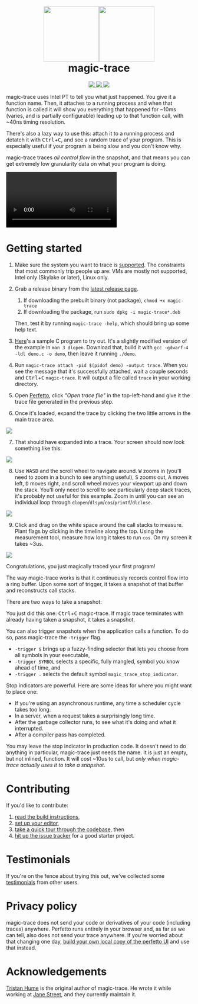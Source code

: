 <h1 align="center">
  <img src="https://user-images.githubusercontent.com/128969/160190311-6b614b68-ab0a-430d-9cc5-c6759d9dc118.svg?sanitize=true#gh-dark-mode-only" width="150px"><img src="https://user-images.githubusercontent.com/128969/160190307-f3fdc6bc-f6f9-418f-8058-a5c71ed3ab44.svg?sanitize=true#gh-light-mode-only" width="150px">
  <br>
  magic-trace
</h1>
<p align="center">
  <a href="https://github.com/janestreet/magic-trace/actions?query=workflow%3Abuild" alt="Linux Build Status">
    <img src="https://img.shields.io/github/workflow/status/janestreet/magic-trace/build?logo=github&style=flat-square"/>
  </a>
  <a href="https://github.com/janestreet/magic-trace/releases/latest">
    <img src="https://img.shields.io/github/v/tag/janestreet/magic-trace?label=version&style=flat-square"/>
  </a>
  <a href="LICENSE.md">
    <img src="https://img.shields.io/github/license/janestreet/magic-trace?style=flat-square"/>
  </a>
</p>

magic-trace uses Intel PT to tell you what just happened. You give it a function name. Then, it attaches to a running process and when that function is called it will show you everything that happened for ~10ms (varies, and is partially configurable) leading up to that function call, with ~40ns timing resolution.

There's also a lazy way to use this: attach it to a running process and detatch it with <kbd>Ctrl</kbd>+<kbd>C</kbd>, and see a random trace of your program. This is especially useful if your program is being slow and you don't know why.

magic-trace traces *all control flow* in the snapshot, and that means you can get extremely low granularity data on what your program is doing.

![](docs/assets/example.mov)

# Getting started

1. Make sure the system you want to trace is [supported](https://github.com/janestreet/magic-trace/wiki/Supported-platforms,-programming-languages,-and-runtimes). The constraints that most commonly trip people up are: VMs are mostly not supported, Intel only (Skylake or later), Linux only.

2. Grab a release binary from the [latest release page](https://github.com/janestreet/magic-trace/releases/latest).

   1. If downloading the prebuilt binary (not package), `chmod +x magic-trace`
   1. If downloading the package, run `sudo dpkg -i magic-trace*.deb`

   Then, test it by running `magic-trace -help`, which should bring up some help text.

3. [Here](https://raw.githubusercontent.com/janestreet/magic-trace/master/demo/demo.c)'s a sample C program to try out. It's a slightly modified version of the example in `man 3 dlopen`. Download that, build it with `gcc -gdwarf-4 -ldl demo.c -o demo`, then leave it running `./demo`.

4. Run `magic-trace attach -pid $(pidof demo) -output trace`. When you see the message that it's successfully attached, wait a couple seconds and <kbd>Ctrl</kbd>+<kbd>C</kbd> `magic-trace`. It will output a file called `trace` in your working directory.

5. Open [Perfetto](https://ui.perfetto.dev/), click _"Open trace file"_ in the top-left-hand and give it the trace file generated in the previous step.

6. Once it's loaded, expand the trace by clicking the two little arrows in the main trace area.

![](https://user-images.githubusercontent.com/128969/160213103-7c5d9b07-793c-43f1-9fe1-d56ded1c98e5.png)

7. That should have expanded into a trace. Your screen should now look something like this:

![](https://user-images.githubusercontent.com/128969/160200722-aac49645-e0cc-4ebf-a149-e0c04c2f23d0.png)

8. Use <kbd>W</kbd><kbd>A</kbd><kbd>S</kbd><kbd>D</kbd> and the scroll wheel to navigate around. <kbd>W</kbd> zooms in (you'll need to zoom in a bunch to see anything useful), <kbd>S</kbd> zooms out, <kbd>A</kbd> moves left, <kbd>D</kbd> moves right, and scroll wheel moves your viewport up and down the stack. You'll only need to scroll to see particularly deep stack traces, it's probably not useful for this example. Zoom in until you can see an individual loop through `dlopen`/`dlsym`/`cos`/`printf`/`dlclose`.

![](https://user-images.githubusercontent.com/128969/160201314-33ee72d0-c0b0-41e4-86e2-e80a0075cc2b.png)

9. Click and drag on the white space around the call stacks to measure. Plant flags by clicking in the timeline along the top. Using the measurement tool, measure how long it takes to run `cos`. On my screen it takes ~3us.

![](https://user-images.githubusercontent.com/128969/160201591-dc51b5d9-fb78-4c8b-9b21-8c127f89b13d.png)

Congratulations, you just magically traced your first program!

The way magic-trace works is that it continuously records control flow into a ring buffer. Upon some sort of trigger, it takes a snapshot of that buffer and reconstructs call stacks.

There are two ways to take a snapshot:

You just did this one: <kbd>Ctrl</kbd>+<kbd>C</kbd> magic-trace. If magic trace terminates with already having taken a snapshot, it takes a snapshot.

You can also trigger snapshots when the application calls a function. To do so, pass magic-trace
the `-trigger` flag.

- `-trigger $` brings up a fuzzy-finding selector that lets you choose from all
  symbols in your executable,
- `-trigger SYMBOL` selects a specific, fully mangled, symbol you know ahead of time, and
- `-trigger .` selects the default symbol `magic_trace_stop_indicator`.

Stop indicators are powerful. Here are some ideas for where you might want to place one:

- If you're using an asynchronous runtime, any time a scheduler cycle takes too long.
- In a server, when a request takes a surprisingly long time.
- After the garbage collector runs, to see what it's doing and what it interrupted.
- After a compiler pass has completed.

You may leave the stop indicator in production code. It doesn't need to do anything in particular, magic-trace just needs the name. It is just an empty, but not inlined, function. It will cost ~10us to call, but *only when magic-trace actually uses it to take a snapshot*.

# Contributing

If you'd like to contribute:

1. [read the build instructions](https://github.com/janestreet/magic-trace/wiki/Build-instructions),
1. [set up your editor](https://ocaml.org/learn/tutorials/up_and_running.html#Editor-support-for-OCaml),
1. [take a quick tour through the codebase](https://github.com/janestreet/magic-trace/wiki/A-quick-tour-of-the-codebase), then
1. [hit up the issue tracker](https://github.com/janestreet/magic-trace/issues?q=is%3Aissue+is%3Aopen+label%3A%22good+first+issue%22) for a good starter project.

# Testimonials

If you're on the fence about trying this out, we've collected some [testimonials](https://github.com/janestreet/magic-trace/wiki/Unsolicited-reviews) from other users.

# Privacy policy

magic-trace does not send your code or derivatives of your code (including traces) anywhere. Perfetto runs entirely in your browser and, as far as we can tell, also does not send your trace anywhere. If you're worried about that changing one day, [build your own local copy of the perfetto UI](https://github.com/google/perfetto/tree/master/ui) and use that instead.

# Acknowledgements

[Tristan Hume](https://thume.ca/) is the original author of magic-trace. He wrote it while working at [Jane Street](https://www.janestreet.com/join-jane-street/), and they currently maintain it.
